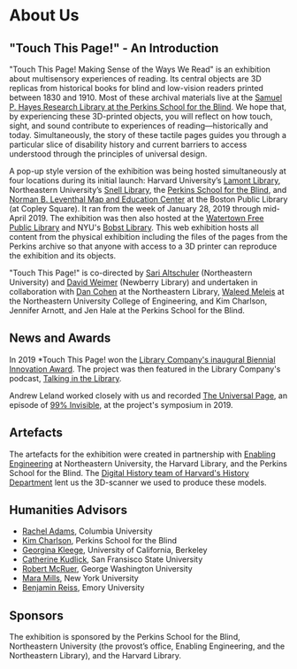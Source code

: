 # About Us

## "Touch This Page!" - An Introduction

"Touch This Page! Making Sense of the Ways We Read" is an exhibition about multisensory experiences of reading. Its central objects are 3D replicas from historical books for blind and low-vision readers printed between 1830 and 1910. Most of these archival materials live at the [Samuel P. Hayes Research Library at the Perkins School for the Blind](https://www.perkins.org/history/visit/research-library). We hope that, by experiencing these 3D-printed objects, you will reflect on how touch, sight, and sound contribute to experiences of reading—historically and today. Simultaneously, the story of these tactile pages guides you through a particular slice of disability history and current barriers to access understood through the principles of universal design.

A pop-up style version of the exhibition was being hosted simultaneously at four locations during its initial launch: Harvard University’s [Lamont Library](https://library.harvard.edu/libraries/lamont), Northeastern University’s [Snell Library](https://library.northeastern.edu/ideas/about-snell-library/), the [Perkins School for the Blind](https://www.perkins.org/), and [Norman B. Leventhal Map and Education Center](https://www.leventhalmap.org/) at the Boston Public Library (at Copley Square). It ran from the week of January 28, 2019 through mid-April 2019. The exhibition was then also hosted at the [Watertown Free Public Library](https://watertownlib.org/) and NYU's [Bobst Library](https://library.nyu.edu/locations/elmer-holmes-bobst-library/). This web exhibition hosts all content from the physical exhibition including the files of the pages from the Perkins archive so that anyone with access to a 3D printer can reproduce the exhibition and its objects.

"Touch This Page!" is co-directed by [Sari Altschuler](https://cssh.northeastern.edu/faculty/sari-altschuler/) (Northeastern University) and [David Weimer](https://www.newberry.org/about/staff-directory) (Newberry Library) and undertaken in collaboration with [Dan Cohen](https://cssh.northeastern.edu/people/faculty/dan-cohen/) at the Northeastern Library, [Waleed Meleis](https://coe.northeastern.edu/people/meleis-waleed/) at the Northeastern University College of Engineering, and Kim Charlson, Jennifer Arnott, and Jen Hale at the Perkins School for the Blind.

## News and Awards

In 2019 *Touch This Page! won the [Library Company's inaugural Biennial Innovation Award](https://librarycompany.org/2019/10/01/innovation-prize-winners/). The project was then featured in the Library Company's podcast, [Talking in the Library](https://librarycompany.org/2020/01/31/talking-in-the-library-season-2-episode-5/).

Andrew Leland worked closely with us and recorded [The Universal Page](https://99percentinvisible.org/episode/the-universal-page/), an episode of [99% Invisible](https://99percentinvisible.org/), at the project's symposium in 2019.  

## Artefacts

The artefacts for the exhibition were created in partnership with [Enabling Engineering](https://www.enablingengineering.org/) at Northeastern University, the Harvard Library, and the Perkins School for the Blind. The [Digital History team of Harvard's History Department](https://history.fas.harvard.edu/digital_history) lent us the 3D-scanner we used to produce these models.

## Humanities Advisors

- [Rachel Adams](https://english.columbia.edu/content/rachel-adams), Columbia University
- [Kim Charlson](https://www.perkins.org/team-member/kim-charlson/), Perkins School for the Blind
- [Georgina Kleege](https://english.berkeley.edu/profiles/45), University of California, Berkeley
- [Catherine Kudlick](https://history.sfsu.edu/people/catherine-kudlick), San Fransisco State University
- [Robert McRuer](https://english.columbian.gwu.edu/robert-mcruer), George Washington University
- [Mara Mills](http://maramills.org/), New York University
- [Benjamin Reiss](https://english.emory.edu/home/people/bios/reiss-benjamin.html), Emory University

## Sponsors 

The exhibition is sponsored by the Perkins School for the Blind, Northeastern University (the provost’s office, Enabling Engineering, and the Northeastern Library), and the Harvard Library.